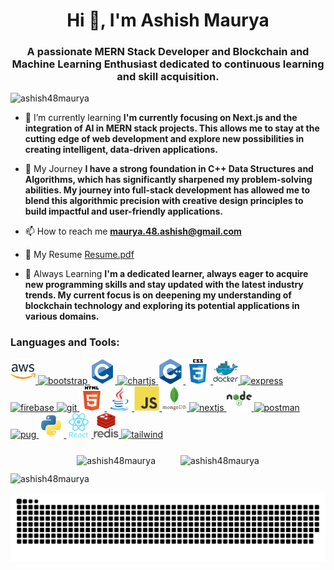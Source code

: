 <h1 align="center">Hi 👋, I'm Ashish Maurya</h1>
<h3 align="center">A passionate MERN Stack Developer and Blockchain and Machine Learning Enthusiast dedicated to continuous learning and skill acquisition.</h3>

<p align="left"> <img src="https://komarev.com/ghpvc/?username=ashish48maurya&label=Profile%20views&color=0e75b6&style=flat" alt="ashish48maurya" /> </p>

- 🌱 I’m currently learning **I'm currently focusing on Next.js and the integration of AI in MERN stack projects. This allows me to stay at the cutting edge of web development and explore new possibilities in creating intelligent, data-driven applications.**

- 🚀 My Journey **I have a strong foundation in C++ Data Structures and Algorithms, which has significantly sharpened my problem-solving abilities. My journey into full-stack development has allowed me to blend this algorithmic precision with creative design principles to build impactful and user-friendly applications.**

- 📫 How to reach me **maurya.48.ashish@gmail.com**

- 📄 My Resume [Resume.pdf](https://shorturl.at/7cyLn)

- 🌱 Always Learning **I'm a dedicated learner, always eager to acquire new programming skills and stay updated with the latest industry trends. My current focus is on deepening my understanding of blockchain technology and exploring its potential applications in various domains.**

<h3 align="left">Languages and Tools:</h3>
<p align="left"> <a href="https://aws.amazon.com" target="_blank" rel="noreferrer"> <img src="https://raw.githubusercontent.com/devicons/devicon/master/icons/amazonwebservices/amazonwebservices-original-wordmark.svg" alt="aws" width="40" height="40"/> </a> <a href="https://getbootstrap.com" target="_blank" rel="noreferrer"> <img src="https://tse1.mm.bing.net/th?id=OIP.ayNMNMZCeZz5XcdiaaPRtgHaHa&pid=Api&P=0&h=180" alt="bootstrap" width="40" height="40"/> </a> <a href="https://www.cprogramming.com/" target="_blank" rel="noreferrer"> <img src="https://raw.githubusercontent.com/devicons/devicon/master/icons/c/c-original.svg" alt="c" width="40" height="40"/> </a> <a href="https://www.chartjs.org" target="_blank" rel="noreferrer"> <img src="https://www.chartjs.org/media/logo-title.svg" alt="chartjs" width="40" height="40"/> </a> <a href="https://www.w3schools.com/cpp/" target="_blank" rel="noreferrer"> <img src="https://raw.githubusercontent.com/devicons/devicon/master/icons/cplusplus/cplusplus-original.svg" alt="cplusplus" width="40" height="40"/> </a> <a href="https://www.w3schools.com/css/" target="_blank" rel="noreferrer"> <img src="https://raw.githubusercontent.com/devicons/devicon/master/icons/css3/css3-original-wordmark.svg" alt="css3" width="40" height="40"/> </a> <a href="https://www.docker.com/" target="_blank" rel="noreferrer"> <img src="https://raw.githubusercontent.com/devicons/devicon/master/icons/docker/docker-original-wordmark.svg" alt="docker" width="40" height="40"/> </a> <a href="https://expressjs.com" target="_blank" rel="noreferrer"> <img src="https://tse4.mm.bing.net/th?id=OIP.FhBSE4-nkTbAR0UhkGtV4gAAAA&pid=Api&P=0&h=180" alt="express" width="40" height="40"/> </a> <a href="https://firebase.google.com/" target="_blank" rel="noreferrer"> <img src="https://www.vectorlogo.zone/logos/firebase/firebase-icon.svg" alt="firebase" width="40" height="40"/> </a> <a href="https://git-scm.com/" target="_blank" rel="noreferrer"> <img src="https://www.vectorlogo.zone/logos/git-scm/git-scm-icon.svg" alt="git" width="40" height="40"/> </a> <a href="https://www.w3.org/html/" target="_blank" rel="noreferrer"> <img src="https://raw.githubusercontent.com/devicons/devicon/master/icons/html5/html5-original-wordmark.svg" alt="html5" width="40" height="40"/> </a> <a href="https://www.java.com" target="_blank" rel="noreferrer"> <img src="https://raw.githubusercontent.com/devicons/devicon/master/icons/java/java-original.svg" alt="java" width="40" height="40"/> </a> <a href="https://developer.mozilla.org/en-US/docs/Web/JavaScript" target="_blank" rel="noreferrer"> <img src="https://raw.githubusercontent.com/devicons/devicon/master/icons/javascript/javascript-original.svg" alt="javascript" width="40" height="40"/> </a> <a href="https://www.mongodb.com/" target="_blank" rel="noreferrer"> <img src="https://raw.githubusercontent.com/devicons/devicon/master/icons/mongodb/mongodb-original-wordmark.svg" alt="mongodb" width="40" height="40"/> </a> <a href="https://nextjs.org/" target="_blank" rel="noreferrer"> <img src="https://tse2.mm.bing.net/th?id=OIP._f7r2jhr7HHcNDqJL1652wHaEo&pid=Api&P=0&h=180" alt="nextjs" width="40" height="40"/> </a> <a href="https://nodejs.org" target="_blank" rel="noreferrer"> <img src="https://raw.githubusercontent.com/devicons/devicon/master/icons/nodejs/nodejs-original-wordmark.svg" alt="nodejs" width="40" height="40"/> </a> <a href="https://postman.com" target="_blank" rel="noreferrer"> <img src="https://www.vectorlogo.zone/logos/getpostman/getpostman-icon.svg" alt="postman" width="40" height="40"/> </a> <a href="https://pugjs.org" target="_blank" rel="noreferrer"> <img src="https://cdn.worldvectorlogo.com/logos/pug.svg" alt="pug" width="40" height="40"/> </a> <a href="https://www.python.org" target="_blank" rel="noreferrer"> <img src="https://raw.githubusercontent.com/devicons/devicon/master/icons/python/python-original.svg" alt="python" width="40" height="40"/> </a> <a href="https://reactjs.org/" target="_blank" rel="noreferrer"> <img src="https://raw.githubusercontent.com/devicons/devicon/master/icons/react/react-original-wordmark.svg" alt="react" width="40" height="40"/> </a> <a href="https://redis.io" target="_blank" rel="noreferrer"> <img src="https://raw.githubusercontent.com/devicons/devicon/master/icons/redis/redis-original-wordmark.svg" alt="redis" width="40" height="40"/> </a> <a href="https://tailwindcss.com/" target="_blank" rel="noreferrer"> <img src="https://www.vectorlogo.zone/logos/tailwindcss/tailwindcss-icon.svg" alt="tailwind" width="40" height="40"/> </a> </p>

<div style="display: flex; justify-content: center; margin: auto;">
  <span style="padding:10px">
    <img align="center" src="https://github-readme-stats.vercel.app/api/top-langs?username=ashish48maurya&show_icons=true&locale=en&layout=compact" alt="ashish48maurya" />
  </span>
  <span style="margin-left: 20px; padding:10px">
    <img align="center" src="https://github-readme-stats.vercel.app/api?username=ashish48maurya&show_icons=true&locale=en" alt="ashish48maurya" />
  </span>
</div>


<p style="margin:auto"><img align="center" src="https://github-readme-streak-stats.herokuapp.com/?user=ashish48maurya&" alt="ashish48maurya" /></p>

![snake animation](https://github.com/Ashish48Maurya/Ashish48Maurya/blob/output/snake.svg)
